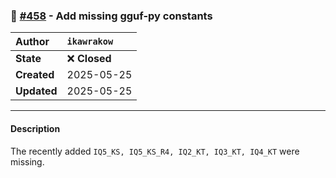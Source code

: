 ### 🔀 [#458](https://github.com/ikawrakow/ik_llama.cpp/pull/458) - Add missing gguf-py constants

| **Author** | `ikawrakow` |
| :--- | :--- |
| **State** | ❌ **Closed** |
| **Created** | 2025-05-25 |
| **Updated** | 2025-05-25 |

---

#### Description

The recently added `IQ5_KS, IQ5_KS_R4, IQ2_KT, IQ3_KT, IQ4_KT` were missing.
